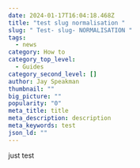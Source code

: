 ```yaml
---
date: 2024-01-17T16:04:18.468Z
title: "test slug normalisation "
slug: " Test- slug- NORMALISATION "
tags:
  - news
category: How to
category_top_level:
  - Guides
category_second_level: []
author: Jay Speakman
thumbnail: ""
big_picture: ""
popularity: "0"
meta_title: title
meta_description: description
meta_keywords: test
json_ld: ""
---
```

j﻿ust test